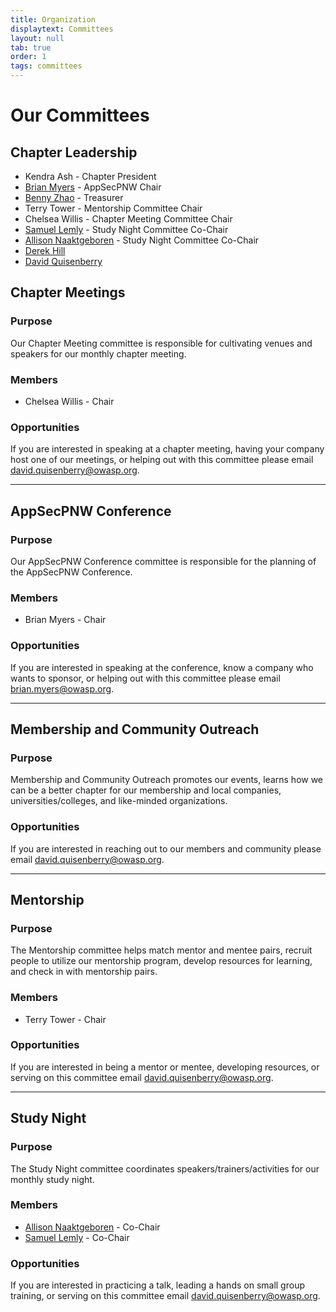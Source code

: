 ```yaml
---
title: Organization
displaytext: Committees
layout: null
tab: true
order: 1
tags: committees
---
```


# Our Committees

## Chapter Leadership
* Kendra Ash - Chapter President
* [Brian Myers](mailto:brian.myers@owasp.org) - AppSecPNW Chair
* [Benny Zhao](mailto:benny.zhao@owasp.org) - Treasurer
* Terry Tower - Mentorship Committee Chair
* Chelsea Willis - Chapter Meeting Committee Chair
* [Samuel Lemly](mailto:samuel.lemly@owasp.org) - Study Night Committee Co-Chair
* [Allison Naaktgeboren](mailto:allison.naaktgeboren@owasp.org) - Study Night Committee Co-Chair
* [Derek Hill](mailto:derek.hill@owasp.org)
* [David Quisenberry](mailto:david.quisenberry@owasp.org)

## Chapter Meetings

### Purpose
Our Chapter Meeting committee is responsible for cultivating venues and speakers for our monthly chapter meeting.

### Members
* Chelsea Willis - Chair

### Opportunities
If you are interested in speaking at a chapter meeting, having your company host one of our meetings, or helping out with this committee please email [david.quisenberry@owasp.org](mailto://david.quisenberry@owasp.org).

---

## AppSecPNW Conference

### Purpose
Our AppSecPNW Conference committee is responsible for the planning of the AppSecPNW Conference.

### Members
* Brian Myers - Chair

### Opportunities
If you are interested in speaking at the conference, know a company who wants to sponsor, or helping out with this committee please email [brian.myers@owasp.org](mailto:brian.myers@owasp.org).

---

## Membership and Community Outreach

### Purpose
Membership and Community Outreach promotes our events, learns how we can be a better chapter for our membership and local companies, universities/colleges, and like-minded organizations. 

### Opportunities
If you are interested in reaching out to our members and community please email [david.quisenberry@owasp.org](mailto://david.quisenberry@owasp.org).

---

## Mentorship

### Purpose
The Mentorship committee helps match mentor and mentee pairs, recruit people to utilize our mentorship program, develop resources for learning, and check in with mentorship pairs.

### Members
* Terry Tower - Chair

### Opportunities
If you are interested in being a mentor or mentee, developing resources, or serving on this committee email [david.quisenberry@owasp.org](mailto://david.quisenberry@owasp.org).

---

## Study Night

### Purpose
The Study Night committee coordinates speakers/trainers/activities for our monthly study night.

### Members
* [Allison Naaktgeboren](mailto:allison.naaktgeboren@owasp.org) - Co-Chair
* [Samuel Lemly](mailto:samuel.lemly@owasp.org) - Co-Chair

### Opportunities
If you are interested in practicing a talk, leading a hands on small group training, or serving on this committee email [david.quisenberry@owasp.org](mailto://david.quisenberry@owasp.org).
